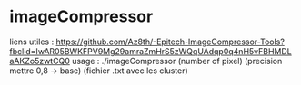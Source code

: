 # imageCompressor
liens utiles : https://github.com/Az8th/-Epitech-ImageCompressor-Tools?fbclid=IwAR05BWKFPV9Mg29amraZmHrS5zWQqUAdqp0q4nH5vFBHMDLaAKZo5zwtCQ0
usage :
./imageCompressor (number of pixel) (precision mettre 0,8 -> base) (fichier .txt avec les cluster)

